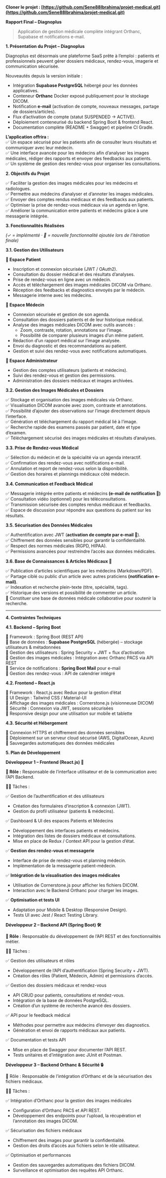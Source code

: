 **Cloner le projet : [https://github.com/Sene88Ibrahima/projet-medical.git](https://github.com/Sene88Ibrahima/projet-medical.git)**

 

**Rapport Final – Diagnoplus**

> Application de gestion médicale complète intégrant Orthanc, Supabase et notifications e-mail.

**1\. Présentation du Projet – Diagnoplus**

Diagnoplus est désormais une plateforme SaaS prête à l’emploi : patients et professionnels peuvent gérer dossiers médicaux, rendez-vous, imagerie et communication sécurisée.

Nouveautés depuis la version initiale :
* Intégration **Supabase PostgreSQL** hébergé pour les données applicatives.
* Conteneur **Orthanc** Docker exposé publiquement pour le stockage DICOM.
* Notification **e-mail** (activation de compte, nouveaux messages, partage de dossiers/articles).
* Flux d’activation de compte (statut SUSPENDED → ACTIVE).
* Déploiement conteneurisé du backend Spring Boot & frontend React.
* Documentation complète (README + Swagger) et pipeline CI Gradle.

**L’application offrira :**  
 ✅ Un espace sécurisé pour les patients afin de consulter leurs résultats et communiquer avec leur médecin.  
 ✅ Une interface avancée pour les médecins afin d’analyser les images médicales, rédiger des rapports et envoyer des feedbacks aux patients.  
 ✅ Un système de gestion des rendez-vous pour organiser les consultations.

 

**2\. Objectifs du Projet**

✅ Faciliter la gestion des images médicales pour les médecins et radiologues.  
 ✅ Permettre aux médecins d’analyser et d’annoter les images médicales.  
 ✅ Envoyer des comptes rendus médicaux et des feedbacks aux patients.  
 ✅ Optimiser la prise de rendez-vous médicaux via un agenda en ligne.  
 ✅ Améliorer la communication entre patients et médecins grâce à une messagerie intégrée.

 

**3\. Fonctionnalités Réalisées**

*(✓ = implémenté · 🚀 = nouvelle fonctionnalité ajoutée lors de l’itération finale)*

**3.1. Gestion des Utilisateurs**

**📌 Espace Patient**

* Inscription et connexion sécurisée (JWT / OAuth2).  
* Consultation du dossier médical et des résultats d’analyses.  
* Prise de rendez-vous en ligne avec un médecin.  
* Accès et téléchargement des images médicales DICOM via Orthanc.  
* Réception des feedbacks et diagnostics envoyés par le médecin.  
* Messagerie interne avec les médecins.

**📌 Espace Médecin**

* Connexion sécurisée et gestion de son agenda.  
* Consultation des dossiers patients et de leur historique médical.  
* Analyse des images médicales DICOM avec outils avancés :  
  * Zoom, contraste, rotation, annotations sur l’image.  
  * Possibilité de comparer plusieurs images d’un même patient.  
* Rédaction d’un rapport médical sur l’image analysée.  
* Envoi du diagnostic et des recommandations au patient.  
* Gestion et suivi des rendez-vous avec notifications automatiques.

**📌 Espace Administrateur**

* Gestion des comptes utilisateurs (patients et médecins).  
* Suivi des rendez-vous et gestion des permissions.  
* Administration des dossiers médicaux et images archivées.

 

**3.2. Gestion des Images Médicales et Dossiers**

✅ Stockage et organisation des images médicales via Orthanc.  
 ✅ Visualisation DICOM avancée avec zoom, contraste et annotations.  
 ✅ Possibilité d’ajouter des observations sur l’image directement depuis l’interface.  
 ✅ Génération et téléchargement du rapport médical lié à l’image.  
 ✅ Recherche rapide des examens passés par patient, date et type d’examen.  
 ✅ Téléchargement sécurisé des images médicales et résultats d’analyses.

 

**3.3. Prise de Rendez-vous Médical**

✅ Sélection du médecin et de la spécialité via un agenda interactif.  
 ✅ Confirmation des rendez-vous avec notifications e-mail.  
 ✅ Annulation et report de rendez-vous selon la disponibilité.  
 ✅ Gestion des horaires et plannings médicaux côté médecin.

 

**3.4. Communication et Feedback Médical**

✅ Messagerie intégrée entre patients et médecins **(e-mail de notification 🚀)**  
 ✅ Consultation vidéo (optionnel) pour les téléconsultations.  
 ✅ Transmission sécurisée des comptes rendus médicaux et feedbacks.  
 ✅ Espace de discussion pour répondre aux questions du patient sur les résultats.

 

**3.5. Sécurisation des Données Médicales**

✅ Authentification avec JWT (**activation de compte par e-mail 🚀**).  
 ✅ Chiffrement des données sensibles pour garantir la confidentialité.  
 ✅ Respect des normes médicales (RGPD, HIPAA).  
 ✅ Permissions avancées pour restreindre l’accès aux données médicales.

 

**3.6. Base de Connaissances & Articles Médicaux 🚀**

✅ Publication d’articles scientifiques par les médecins (Markdown/PDF).  
✅ Partage ciblé ou public d’un article avec autres praticiens **(notification e-mail)**.  
✅ Indexation et recherche plein-texte (titre, spécialité, tags).  
✅ Historique des versions et possibilité de commenter un article.  
🎯 Constituer une base de données médicale collaborative pour soutenir la recherche.

---

**4. Contraintes Techniques**

**4.1. Backend – Spring Boot**

📌 Framework : Spring Boot (REST API)  
 📌 Base de données : **Supabase PostgreSQL** (hébergée) – stockage utilisateurs & métadonnées  
 📌 Gestion des utilisateurs : Spring Security \+ JWT + flux d’activation  
 📌 Gestion des images médicales : Intégration avec Orthanc PACS via API REST  
 📌 Service de notifications : **Spring Boot Mail** pour e-mail  
 📌 Gestion des rendez-vous : API de calendrier intégré

 

**4.2. Frontend – React.js**

📌 Framework : React.js avec Redux pour la gestion d’état  
 📌 UI Design : Tailwind CSS / Material-UI  
 📌 Affichage des images médicales : Cornerstone.js (visionneuse DICOM)  
 📌 Sécurité : Connexion via JWT, sessions sécurisées  
 📌 Responsive design pour une utilisation sur mobile et tablette

 

**4.3. Sécurité et Hébergement**

📌 Connexion HTTPS et chiffrement des données sensibles  
 📌 Déploiement sur un serveur cloud sécurisé (AWS, DigitalOcean, Azure)  
 📌 Sauvegardes automatiques des données médicales

 

**5\. Plan de Développement**

 **Développeur 1 – Frontend (React.js) 🎨**

**📌 Rôle :** Responsable de l’interface utilisateur et de la communication avec l’API Backend.

**👨‍💻** Tâches :

✅ Gestion de l’authentification et des utilisateurs

* Création des formulaires d’inscription & connexion (JWT).  
* Gestion du profil utilisateur (patients & médecins).

✅ Dashboard & UI des espaces Patients et Médecins

* Développement des interfaces patients et médecins.  
* Intégration des listes de dossiers médicaux et consultations.  
* Mise en place de Redux / Context API pour la gestion d’état.

✅ **Gestion des rendez-vous et messagerie**

* Interface de prise de rendez-vous et planning médecin.  
* Implémentation de la messagerie patient-médecin.

✅ **Intégration de la visualisation des images médicales**

* Utilisation de Cornerstone.js pour afficher les fichiers DICOM.  
* Interaction avec le Backend Orthanc pour charger les images.

✅ **Optimisation et tests UI**

* Adaptation pour Mobile & Desktop (Responsive Design).  
* Tests UI avec Jest / React Testing Library.

 

 **Développeur 2 – Backend API (Spring Boot) 🛠️**

**📌 Rôle :** Responsable du développement de l’API REST et des fonctionnalités métier.

**👨‍💻** Tâches :

✅ Gestion des utilisateurs et rôles

* Développement de l’API d’authentification (Spring Security \+ JWT).  
* Création des rôles (Patient, Médecin, Admin) et permissions d’accès.

✅ Gestion des dossiers médicaux et rendez-vous

* API CRUD pour patients, consultations et rendez-vous.  
* Intégration de la base de données PostgreSQL.  
* Création d’un système de recherche avancé des dossiers.

✅ API pour le feedback médical

* Méthodes pour permettre aux médecins d’envoyer des diagnostics.  
* Génération et envoi de rapports médicaux aux patients.

✅ Documentation et tests API

* Mise en place de Swagger pour documenter l’API REST.  
* Tests unitaires et d’intégration avec JUnit et Postman.

 

 **Développeur 3 – Backend Orthanc & Sécurité 🔒**

📌 Rôle : Responsable de l’intégration d’Orthanc et de la sécurisation des fichiers médicaux.

👨‍💻 Tâches :

✅ Intégration d’Orthanc pour la gestion des images médicales

* Configuration d’Orthanc PACS et API REST.  
* Développement des endpoints pour l’upload, la récupération et l’annotation des images DICOM.

✅ Sécurisation des fichiers médicaux

* Chiffrement des images pour garantir la confidentialité.  
* Gestion des droits d’accès aux fichiers selon le rôle utilisateur.

✅ Optimisation et performances

* Gestion des sauvegardes automatiques des fichiers DICOM.  
* Surveillance et optimisation des requêtes API Orthanc.

 

